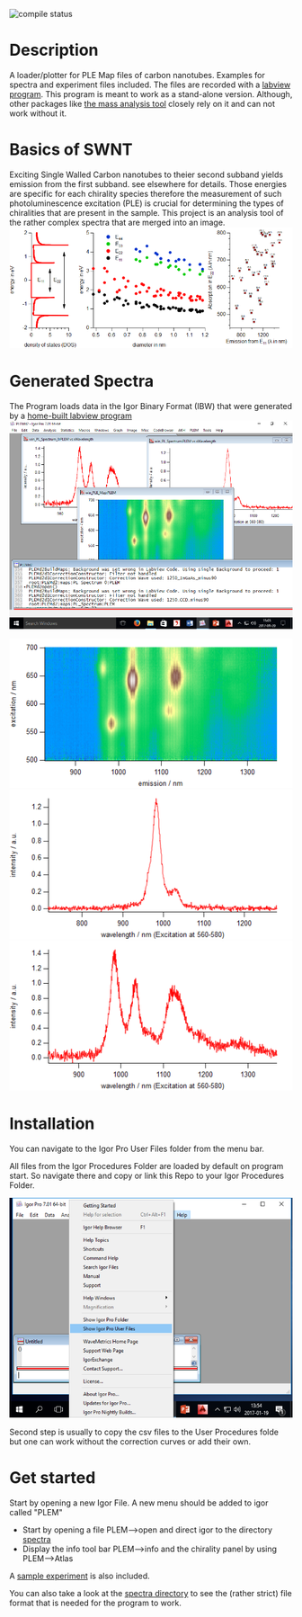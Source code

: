 ![compile status](https://gitlab.com/ukos-git/igor-swnt-plem/badges/master/pipeline.svg)

# Description
A loader/plotter for PLE Map files of carbon nanotubes. Examples for spectra and experiment files included.
The files are recorded with a [labview program](https://github.com/ukos-git/labview-plem).
This program is meant to work as a stand-alone version. Although, other packages like [the mass analysis tool](https://github.com/ukos-git/igor-swnt-massanalysis) closely rely on it and can not work without it.

# Basics of SWNT
Exciting Single Walled Carbon nanotubes to theier second subband yields emission from the first subband. see elsewhere for details.
Those energies are specific for each chirality species therefore the measurement of such photoluminescence excitation (PLE) is crucial for determining the types of chiralities that are present in the sample. This project is an analysis tool of the rather complex spectra that are merged into an image.
![nanotube_kataura](images/swnt-kataura.png?raw=true "Kataura Plot for Nanotube Spectra")

# Generated Spectra
The Program loads data in the Igor Binary Format (IBW) that were generated by a [home-built labview program](https://github.com/ukos-git/labview-plem)
![plem_igor](images/igor-example.png?raw=true "generated Igor output files")

![plem](images/win_PLE_Map.png?raw=true "example of a PLE map")
![spectrum](images/win_PL_Spectrum.png?raw=true "example spectrum")
![spectrum0](images/win_PL_Spectrum_0.png?raw=true "example spectrum")

# Installation
You can navigate to the Igor Pro User Files folder from the menu bar.

All files from the Igor Procedures Folder are loaded by default on program start. So navigate there and copy or link this Repo to your Igor Procedures Folder.

![Igor Pro User Files Folder](images/installation-igor-procedures-folder.png?raw=true "Show Igor Procedures Folder in Igor7")

Second step is usually to copy the csv files to the User Procedures folde but one can work without the correction curves or add their own.

# Get started
Start by opening a new Igor File.
A new menu should be added to igor called "PLEM"

* Start by opening a file PLEM-->open and direct igor to the directory [spectra](/spectra/)
* Display the info tool bar PLEM-->info and the chirality panel by using PLEM-->Atlas

A [sample experiment](spectra/spectra-typical.pxp?raw=true) is also included.

You can also take a look at the [spectra directory](/spectra/) to see the (rather strict) file format that is needed for the program to work.
